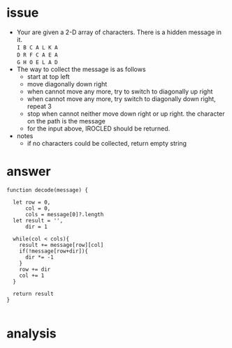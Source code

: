 # issue #
+ Your are given a 2-D array of characters. There is a hidden message in it.    
`I B C A L K A`   
`D R F C A E A`    
`G H O E L A D`     
+ The way to collect the message is as follows
  + start at top left
  + move diagonally down right
  + when cannot move any more, try to switch to diagonally up right
  + when cannot move any more, try switch to diagonally down right, repeat 3
  + stop when cannot neither move down right or up right. the character on the path is the message
  + for the input above, IROCLED should be returned.
+ notes
  + if no characters could be collected, return empty string

# answer #
```
function decode(message) {
  
  let row = 0,
      col = 0,
      cols = message[0]?.length
  let result = '',
      dir = 1

  while(col < cols){
    result += message[row][col]
    if(!message[row+dir]){
      dir *= -1
    }
    row += dir
    col += 1
  }

  return result
}


```

# analysis #
